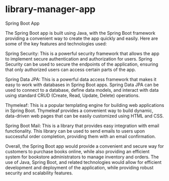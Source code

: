 # library-manager-app
Spring Boot App

The Spring Boot app is built using Java, with the Spring Boot framework providing a convenient way to create the app quickly and easily. Here are some of the key features and technologies used:

Spring Security: This is a powerful security framework that allows the app to implement secure authentication and authorization for users. Spring Security can be used to secure the endpoints of the application, ensuring that only authorized users can access certain parts of the app.

Spring Data JPA: This is a powerful data access framework that makes it easy to work with databases in Spring Boot apps. Spring Data JPA can be used to connect to a database, define data models, and interact with data using standard CRUD (Create, Read, Update, Delete) operations.

Thymeleaf: This is a popular templating engine for building web applications in Spring Boot. Thymeleaf provides a convenient way to build dynamic, data-driven web pages that can be easily customized using HTML and CSS.

Spring Boot Mail: This is a library that provides easy integration with email functionality. This library can be used to send emails to users upon successful order completion, providing them with an email confirmation.

Overall, the Spring Boot app would provide a convenient and secure way for customers to purchase books online, while also providing an efficient system for bookstore administrators to manage inventory and orders. The use of Java, Spring Boot, and related technologies would allow for efficient development and deployment of the application, while providing robust security and scalability features.
